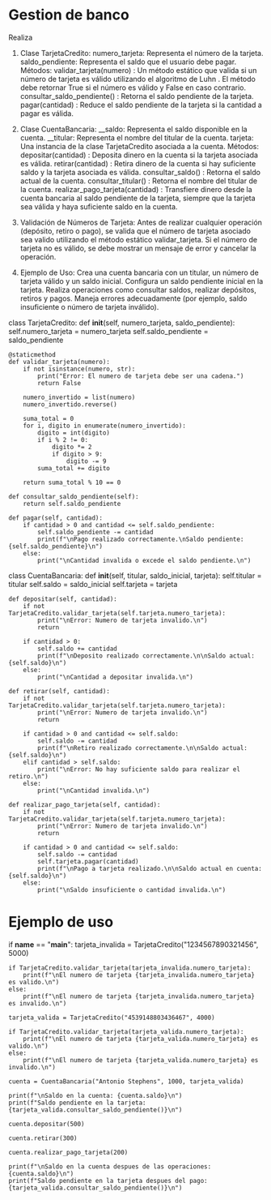 # Gestion de banco
Realiza 
1. Clase TarjetaCredito: numero_tarjeta: Representa el número de la tarjeta. saldo_pendiente: Representa el saldo que el usuario debe pagar. Métodos: validar_tarjeta(numero) : Un método estático que valida si un número de tarjeta es válido utilizando el algoritmo de Luhn . El método debe retornar True si el número es válido y False en caso contrario. consultar_saldo_pendiente() : Retorna el saldo pendiente de la tarjeta. pagar(cantidad) : Reduce el saldo pendiente de la tarjeta si la cantidad a pagar es válida. 

2. Clase CuentaBancaria: __saldo: Representa el saldo disponible en la cuenta. __titular: Representa el nombre del titular de la cuenta. tarjeta: Una instancia de la clase TarjetaCredito asociada a la cuenta. Métodos: depositar(cantidad) : Deposita dinero en la cuenta si la tarjeta asociada es válida. retirar(cantidad) : Retira dinero de la cuenta si hay suficiente saldo y la tarjeta asociada es válida. consultar_saldo() : Retorna el saldo actual de la cuenta. consultar_titular() : Retorna el nombre del titular de la cuenta. realizar_pago_tarjeta(cantidad) : Transfiere dinero desde la cuenta bancaria al saldo pendiente de la tarjeta, siempre que la tarjeta sea válida y haya suficiente saldo en la cuenta. 

3. Validación de Números de Tarjeta: Antes de realizar cualquier operación (depósito, retiro o pago), se valida que el número de tarjeta asociado sea valido utilizando el método estático validar_tarjeta. Si el número de tarjeta no es válido, se debe mostrar un mensaje de error y cancelar la operación.

4. Ejemplo de Uso: Crea una cuenta bancaria con un titular, un número de tarjeta válido y un saldo inicial. Configura un saldo pendiente inicial en la tarjeta. Realiza operaciones como consultar saldos, realizar depósitos, retiros y pagos. Maneja errores adecuadamente (por ejemplo, saldo insuficiente o número de tarjeta inválido).

class TarjetaCredito:
    def __init__(self, numero_tarjeta, saldo_pendiente):
        self.numero_tarjeta = numero_tarjeta
        self.saldo_pendiente = saldo_pendiente

    @staticmethod
    def validar_tarjeta(numero):
        if not isinstance(numero, str):
            print("Error: El numero de tarjeta debe ser una cadena.")
            return False

        numero_invertido = list(numero)
        numero_invertido.reverse()

        suma_total = 0
        for i, digito in enumerate(numero_invertido):
            digito = int(digito)
            if i % 2 != 0:  
                digito *= 2
                if digito > 9:
                    digito -= 9
            suma_total += digito

        return suma_total % 10 == 0

    def consultar_saldo_pendiente(self):
        return self.saldo_pendiente

    def pagar(self, cantidad):
        if cantidad > 0 and cantidad <= self.saldo_pendiente:
            self.saldo_pendiente -= cantidad
            print(f"\nPago realizado correctamente.\nSaldo pendiente: {self.saldo_pendiente}\n")
        else:
            print("\nCantidad invalida o excede el saldo pendiente.\n")

class CuentaBancaria:
    def __init__(self, titular, saldo_inicial, tarjeta):
        self.titular = titular
        self.saldo = saldo_inicial
        self.tarjeta = tarjeta

    def depositar(self, cantidad):
        if not TarjetaCredito.validar_tarjeta(self.tarjeta.numero_tarjeta):
            print("\nError: Numero de tarjeta invalido.\n")
            return

        if cantidad > 0:
            self.saldo += cantidad
            print(f"\nDeposito realizado correctamente.\n\nSaldo actual: {self.saldo}\n")
        else:
            print("\nCantidad a depositar invalida.\n")

    def retirar(self, cantidad):
        if not TarjetaCredito.validar_tarjeta(self.tarjeta.numero_tarjeta):
            print("\nError: Numero de tarjeta invalido.\n")
            return

        if cantidad > 0 and cantidad <= self.saldo:
            self.saldo -= cantidad
            print(f"\nRetiro realizado correctamente.\n\nSaldo actual: {self.saldo}\n")
        elif cantidad > self.saldo:
            print("\nError: No hay suficiente saldo para realizar el retiro.\n")
        else:
            print("\nCantidad invalida.\n")

    def realizar_pago_tarjeta(self, cantidad):
        if not TarjetaCredito.validar_tarjeta(self.tarjeta.numero_tarjeta):
            print("\nError: Numero de tarjeta invalido.\n")
            return

        if cantidad > 0 and cantidad <= self.saldo:
            self.saldo -= cantidad
            self.tarjeta.pagar(cantidad)
            print(f"\nPago a tarjeta realizado.\n\nSaldo actual en cuenta: {self.saldo}\n")
        else:
            print("\nSaldo insuficiente o cantidad invalida.\n")

# Ejemplo de uso
if __name__ == "__main__":
    tarjeta_invalida = TarjetaCredito("1234567890321456", 5000)

    if TarjetaCredito.validar_tarjeta(tarjeta_invalida.numero_tarjeta):
        print(f"\nEl numero de tarjeta {tarjeta_invalida.numero_tarjeta} es valido.\n")
    else:
        print(f"\nEl numero de tarjeta {tarjeta_invalida.numero_tarjeta} es invalido.\n")

    tarjeta_valida = TarjetaCredito("4539148803436467", 4000)

    if TarjetaCredito.validar_tarjeta(tarjeta_valida.numero_tarjeta):
        print(f"\nEl numero de tarjeta {tarjeta_valida.numero_tarjeta} es valido.\n")
    else:
        print(f"\nEl numero de tarjeta {tarjeta_valida.numero_tarjeta} es invalido.\n")

    cuenta = CuentaBancaria("Antonio Stephens", 1000, tarjeta_valida)

    print(f"\nSaldo en la cuenta: {cuenta.saldo}\n")
    print(f"Saldo pendiente en la tarjeta: {tarjeta_valida.consultar_saldo_pendiente()}\n")

    cuenta.depositar(500)

    cuenta.retirar(300)

    cuenta.realizar_pago_tarjeta(200)

    print(f"\nSaldo en la cuenta despues de las operaciones: {cuenta.saldo}\n")
    print(f"Saldo pendiente en la tarjeta despues del pago: {tarjeta_valida.consultar_saldo_pendiente()}\n")
